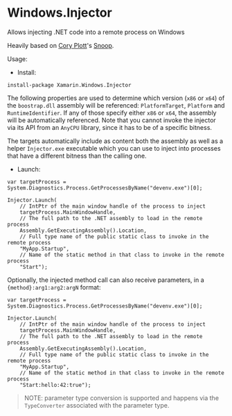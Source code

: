 # Windows.Injector

Allows injecting .NET code into a remote process on Windows

Heavily based on [Cory Plott](http://www.cplotts.com)'s [Snoop](https://github.com/cplotts/snoopwpf).

Usage:

* Install:

```
install-package Xamarin.Windows.Injector
```

The following properties are used to determine which version (`x86` or `x64`) of the `boostrap.dll` 
assembly will be referenced: `PlatformTarget`, `Platform` and `RuntimeIdentifier`. If any of those 
specify either `x86` or `x64`, the assembly will be automatically referenced. Note that you cannot 
invoke the injector via its API from an `AnyCPU` library, since it has to be of a specific bitness.

The targets automatically include as content both the assembly as well as a helper `Injector.exe` 
executable which you can use to inject into processes that have a different bitness than the calling one.

* Launch:

```
var targetProcess = System.Diagnostics.Process.GetProcessesByName("devenv.exe")[0];

Injector.Launch(
    // IntPtr of the main window handle of the process to inject
    targetProcess.MainWindowHandle,
    // The full path to the .NET assembly to load in the remote process
    Assembly.GetExecutingAssembly().Location,
    // Full type name of the public static class to invoke in the remote process
    "MyApp.Startup",
    // Name of the static method in that class to invoke in the remote process
    "Start");
```

Optionally, the injected method call can also receive parameters, in a `{method}:arg1:arg2:argN` format:

```
var targetProcess = System.Diagnostics.Process.GetProcessesByName("devenv.exe")[0];

Injector.Launch(
    // IntPtr of the main window handle of the process to inject
    targetProcess.MainWindowHandle,
    // The full path to the .NET assembly to load in the remote process
    Assembly.GetExecutingAssembly().Location,
    // Full type name of the public static class to invoke in the remote process
    "MyApp.Startup",
    // Name of the static method in that class to invoke in the remote process
    "Start:hello:42:true");
```

> NOTE: parameter type conversion is supported and happens via the `TypeConverter` associated with the 
parameter type.